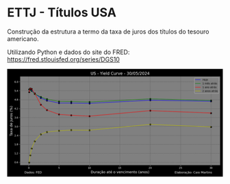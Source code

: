 # ETTJ - Títulos USA 
Construção da estrutura a termo da taxa de juros dos títulos do tesouro americano.

Utilizando Python e dados do site do FRED:
https://fred.stlouisfed.org/series/DGS10

![image](https://github.com/caiomferreira/Yield_Curve/blob/f80d7480ea1a5d6a4a8926ef6266f4dd967189e0/US%20-%20Yield%20Curve.png)
